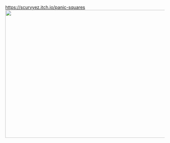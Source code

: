 https://scurvyez.itch.io/panic-squares
<img src="https://github.com/Scurvyez/PanicSquares/blob/b66944c5c89ee2f55eb2b171f59f41fc2d9bee73/GitHubPreviews/PanicSquares_Gif_1.gif" width="720" height="405">
